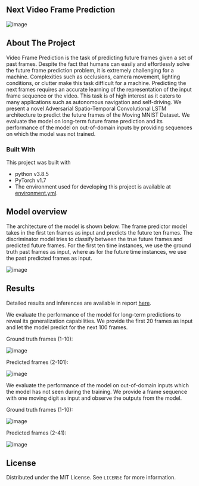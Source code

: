 ## Next Video Frame Prediction

![image](https://github.com/riddhiman-ghatak/next_video_rame_prediction/assets/109431506/775bcd54-05e3-4bf8-9e16-edf66624a729)


<!-- ABOUT THE PROJECT -->

## About The Project

Video Frame Prediction is the task of predicting future frames given a set of past frames. Despite the fact that humans can easily and effortlessly solve the future frame prediction problem, it is extremely challenging for a machine. Complexities such as occlusions, camera movement, lighting conditions, or clutter make this task difficult for a machine. Predicting the next frames requires an accurate learning of the representation of the input frame sequence or the video. This task is of high interest as it caters to many applications such as autonomous navigation and self-driving. We present a novel Adversarial Spatio-Temporal Convolutional LSTM architecture to predict the future frames of the Moving MNIST Dataset. We evaluate the model on long-term future frame prediction and its performance of the model on out-of-domain inputs by providing sequences on which the model was not trained.



### Built With
This project was built with 

* python v3.8.5
* PyTorch v1.7
* The environment used for developing this project is available at [environment.yml](environment.yml).






## Model overview

The architecture of the model is shown below. The frame predictor model takes in the first ten frames as input and predicts the future ten frames. The
discriminator model tries to classify between the true future frames and predicted future frames. For the first ten time instances, we use the ground truth past frames as input, where as for the future time instances, we use the past predicted frames as input.

![image](https://github.com/riddhiman-ghatak/next_video_rame_prediction/assets/109431506/918908d4-db3c-4ff5-b456-53c67a46ac32)




<!-- RESULTS -->

## Results

Detailed results and inferences are available in report [here](./docs/report.pdf).

We evaluate the performance of the model for long-term predictions to reveal its generalization capabilities. We provide the first 20 frames as input and let the model predict for the next 100 frames. 

Ground truth frames (1-10):

![image](https://github.com/riddhiman-ghatak/next_video_rame_prediction/assets/109431506/21fa21b0-8715-4c6e-b4c2-149f763d0a80)

Predicted frames (2-101):

![image](https://github.com/riddhiman-ghatak/next_video_rame_prediction/assets/109431506/94452476-8c1e-471a-a74b-1d4966c70c2a)




We evaluate the performance of the model on out-of-domain inputs which the model has not seen during the training. We provide a frame sequence with one moving digit as input and observe the outputs from the model.

Ground truth frames (1-10):

![image](https://github.com/riddhiman-ghatak/next_video_rame_prediction/assets/109431506/48d30b8a-106c-448a-ad82-d5ae388e3b88)


Predicted frames (2-41):

![image](https://github.com/riddhiman-ghatak/next_video_rame_prediction/assets/109431506/c5eacf1d-fbb1-4fc5-b4cd-63960feca225)




<!-- LICENSE -->

## License

Distributed under the MIT License. See `LICENSE` for more information.



